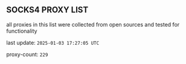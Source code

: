 ## SOCKS4 PROXY LIST

all proxies in this list were collected from open sources and tested for functionality

last update: `2025-01-03 17:27:05 UTC`

proxy-count: `229`

